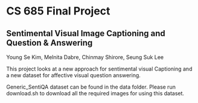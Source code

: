 # CS 685 Final Project
## Sentimental Visual Image Captioning and Question & Answering
Young Se Kim, Melnita Dabre, Chinmay Shirore, Seung Suk Lee

This project looks at a new approach for sentimental visual Captioning and a new dataset for affective visual question answering.

Generic_SentiQA dataset can be found in the data folder. Please run download.sh to download all the required images for using this dataset. 
